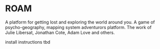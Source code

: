 # ROAM
A platform for getting lost and exploring the world around you. A game of psycho-geography, mapping system adventurors platform. The work of Julie Libersat, Jonathan Cote, Adam Love and others. 

install instructions tbd 
